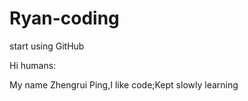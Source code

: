 # Ryan-coding
start using GitHub

Hi humans:

  My name Zhengrui Ping,I like code;Kept slowly learning
